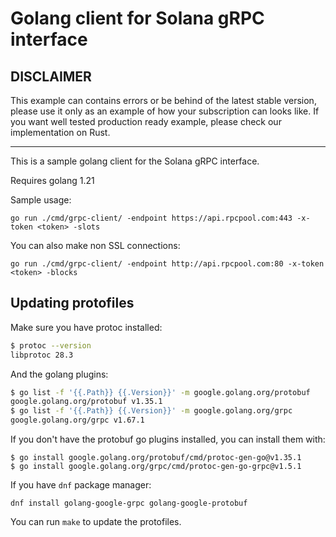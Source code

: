 # Golang client for Solana gRPC interface

## DISCLAIMER

This example can contains errors or be behind of the latest stable version, please use it only as an example of how your subscription can looks like. If you want well tested production ready example, please check our implementation on Rust.

<hr>

This is a sample golang client for the Solana gRPC interface.

Requires golang 1.21

Sample usage:

```
go run ./cmd/grpc-client/ -endpoint https://api.rpcpool.com:443 -x-token <token> -slots
```

You can also make non SSL connections:

```
go run ./cmd/grpc-client/ -endpoint http://api.rpcpool.com:80 -x-token <token> -blocks
````

## Updating protofiles

Make sure you have protoc installed:

```bash
$ protoc --version
libprotoc 28.3
```

And the golang plugins:

```bash
$ go list -f '{{.Path}} {{.Version}}' -m google.golang.org/protobuf
google.golang.org/protobuf v1.35.1
$ go list -f '{{.Path}} {{.Version}}' -m google.golang.org/grpc
google.golang.org/grpc v1.67.1
```

If you don't have the protobuf go plugins installed, you can install them with:

```
$ go install google.golang.org/protobuf/cmd/protoc-gen-go@v1.35.1
$ go install google.golang.org/grpc/cmd/protoc-gen-go-grpc@v1.5.1
```

If you have `dnf` package manager:

```
dnf install golang-google-grpc golang-google-protobuf
```

You can run `make` to update the protofiles.
